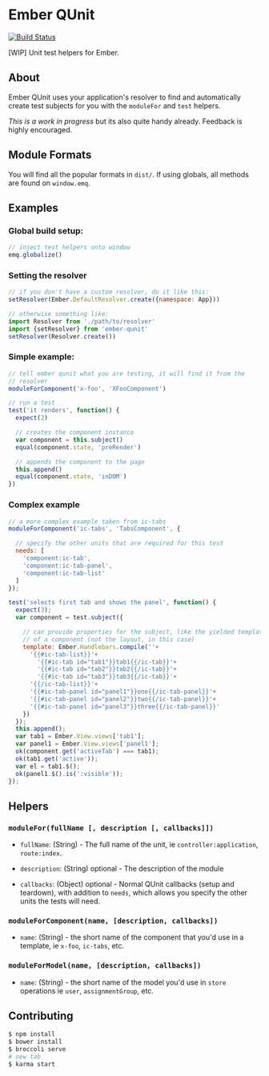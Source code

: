 # Ember QUnit

[![Build Status](https://travis-ci.org/rpflorence/ember-qunit.png)](https://travis-ci.org/rpflorence/ember-qunit)

[WIP] Unit test helpers for Ember.

## About

Ember QUnit uses your application's resolver to find and automatically
create test subjects for you with the `moduleFor` and `test` helpers.

_This is a work in progress_ but its also quite handy already. Feedback
is highly encouraged.

## Module Formats

You will find all the popular formats in `dist/`. If using globals, all
methods are found on `window.emq`.

## Examples

### Global build setup:

```js
// inject test helpers onto window
emq.globalize()
```

### Setting the resolver

```js
// if you don't have a custom resolver, do it like this:
setResolver(Ember.DefaultResolver.create({namespace: App}))

// otherwise something like:
import Resolver from './path/to/resolver'
import {setResolver} from 'ember-qunit'
setResolver(Resolver.create())
```

### Simple example:

```js
// tell ember qunit what you are testing, it will find it from the
// resolver
moduleForComponent('x-foo', 'XFooComponent')

// run a test
test('it renders', function() {
  expect(2)

  // creates the component instance
  var component = this.subject()
  equal(component.state, 'preRender')

  // appends the component to the page
  this.append()
  equal(component.state, 'inDOM')
})
```

### Complex example

```js
// a more complex example taken from ic-tabs
moduleForComponent('ic-tabs', 'TabsComponent', {

  // specify the other units that are required for this test
  needs: [
    'component:ic-tab',
    'component:ic-tab-panel',
    'component:ic-tab-list'
  ]
});

test('selects first tab and shows the panel', function() {
  expect(3);
  var component = test.subject({

    // can provide properties for the subject, like the yielded template
    // of a component (not the layout, in this case)
    template: Ember.Handlebars.compile(''+
      '{{#ic-tab-list}}'+
        '{{#ic-tab id="tab1"}}tab1{{/ic-tab}}'+
        '{{#ic-tab id="tab2"}}tab2{{/ic-tab}}'+
        '{{#ic-tab id="tab3"}}tab3{{/ic-tab}}'+
      '{{/ic-tab-list}}'+
      '{{#ic-tab-panel id="panel1"}}one{{/ic-tab-panel}}'+
      '{{#ic-tab-panel id="panel2"}}two{{/ic-tab-panel}}'+
      '{{#ic-tab-panel id="panel3"}}three{{/ic-tab-panel}}'
    })
  });
  this.append();
  var tab1 = Ember.View.views['tab1'];
  var panel1 = Ember.View.views['panel1'];
  ok(component.get('activeTab') === tab1);
  ok(tab1.get('active'));
  var el = tab1.$();
  ok(panel1.$().is(':visible'));
});
```

## Helpers

### `moduleFor(fullName [, description [, callbacks]])`

* `fullName`: (String) - The full name of the unit, ie
  `controller:application`, `route:index`.

* `description`: (String) optional - The description of the module

* `callbacks`: (Object) optional - Normal QUnit callbacks (setup and
  teardown), with addition to `needs`, which allows you specify the
  other units the tests will need.

### `moduleForComponent(name, [description, callbacks])`

* `name`: (String) - the short name of the component that you'd use in a
  template, ie `x-foo`, `ic-tabs`, etc.

### `moduleForModel(name, [description, callbacks])`

* `name`: (String) - the short name of the model you'd use in `store`
  operations ie `user`, `assignmentGroup`, etc.

## Contributing

```sh
$ npm install
$ bower install
$ broccoli serve
# new tab
$ karma start
```
